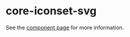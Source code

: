 core-iconset-svg
=========

See the [component page](https://www.polymer-project.org/0.5/docs/elements/core-iconset-svg.html) for more information.
